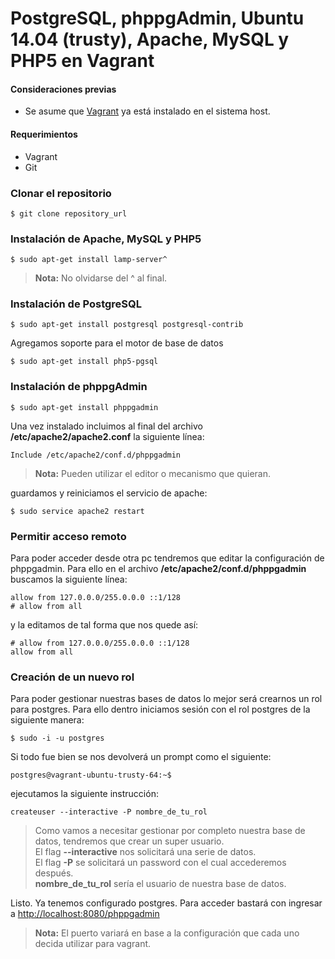 # PostgreSQL, phppgAdmin, Ubuntu 14.04 (trusty), Apache, MySQL y PHP5 en Vagrant

#### Consideraciones previas
- Se asume que [Vagrant](https://www.vagrantup.com/) ya está instalado en el sistema host. 

#### Requerimientos
- Vagrant
- Git

### Clonar el repositorio
```
$ git clone repository_url
```
### Instalación de Apache, MySQL y PHP5
```
$ sudo apt-get install lamp-server^
```
> **Nota:** No olvidarse del ^ al final.

### Instalación de PostgreSQL
```
$ sudo apt-get install postgresql postgresql-contrib
```
Agregamos soporte para el motor de base de datos
```
$ sudo apt-get install php5-pgsql
```
### Instalación de phppgAdmin
```
$ sudo apt-get install phppgadmin
```
Una vez instalado incluimos al final del archivo **/etc/apache2/apache2.conf** la siguiente línea:
```
Include /etc/apache2/conf.d/phppgadmin
```
> **Nota:** Pueden utilizar el editor o mecanismo que quieran.

guardamos y reiniciamos el servicio de apache:
```
$ sudo service apache2 restart
```
### Permitir acceso remoto
Para poder acceder desde otra pc tendremos que editar la configuración de phppgadmin. Para ello en el archivo **/etc/apache2/conf.d/phppgadmin** buscamos la siguiente línea:
```
allow from 127.0.0.0/255.0.0.0 ::1/128
# allow from all
```
y la editamos de tal forma que nos quede así:
```
# allow from 127.0.0.0/255.0.0.0 ::1/128
allow from all
```
### Creación de un nuevo rol
Para poder gestionar nuestras bases de datos lo mejor será crearnos un rol para postgres. Para ello dentro iniciamos sesión con el rol postgres de la siguiente manera:
```
$ sudo -i -u postgres
```
Si todo fue bien se nos devolverá un prompt como el siguiente:
```
postgres@vagrant-ubuntu-trusty-64:~$
```
ejecutamos la siguiente instrucción:
```
createuser --interactive -P nombre_de_tu_rol
```
> Como vamos a necesitar gestionar por completo nuestra base de datos, tendremos que crear un super usuario.  
> El flag **--interactive** nos solicitará una serie de datos.  
> El flag **-P** se  solicitará un password con el cual accederemos después.  
> **nombre_de_tu_rol** sería el usuario de nuestra base de datos.

Listo. Ya tenemos configurado postgres.
Para acceder bastará con ingresar a [http://localhost:8080/phppgadmin](http://localhost:8080/phppgadmin)
> **Nota:** El puerto variará en base a la configuración que cada uno decida utilizar para vagrant.